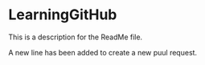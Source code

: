 # LearningGitHub

This is a description for the ReadMe file.

A new line has been added to create a new puul request.